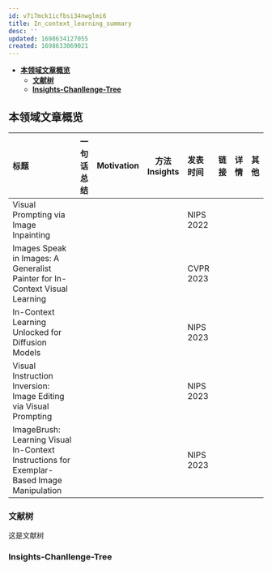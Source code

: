 ```yaml
---
id: v7i7mck1icfbsi34nwglmi6
title: In_context_learning_summary
desc: ''
updated: 1698634127055
created: 1698633069021
---
```

<!--
Based on the journaling method created by Intelligent Change:
- [Intelligent Change: Our Story](https://www.intelligentchange.com/pages/our-story)
- [The Five Minute Journal](https://www.intelligentchange.com/products/the-five-minute-journal)
-->

- [**本领域文章概览**](#本领域文章概览)
  - [**文献树**](#文献树)
  - [**Insights-Chanllenge-Tree**](#insights-chanllenge-tree)

## **本领域文章概览**


| **标题**                                                                                  | **一句话总结** | **Motivation** | **方法 Insights** | **发表时间** | **链接** | **详情** | **其他** |
| :------------------------------------------------------------------------------------------ | ---------------- | ---------------- | :-----------------: | :------------- | ---------- | :--------: | :--------: |
| Visual Prompting via Image Inpainting                                                     |                |                |                   | NIPS 2022    |          |         |         |
| Images Speak in Images: A Generalist Painter for In-Context Visual Learning               |                |                |                   | CVPR 2023    |          |         |         |
| In-Context Learning Unlocked for Diffusion Models                                         |                |                |                   | NIPS 2023    |          |         |         |
| Visual Instruction Inversion: Image Editing via Visual Prompting                          |                |                |                   | NIPS 2023    |          |         |         |
| ImageBrush: Learning Visual In-Context Instructions for Exemplar-Based Image Manipulation |                |                |                   | NIPS 2023    |          |         |         |


### **文献树**

这是文献树

### **Insights-Chanllenge-Tree**
